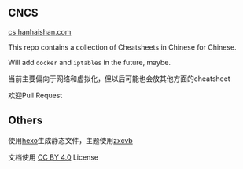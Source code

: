 ## CNCS

[cs.hanhaishan.com](http://cs.hanhaishan.com)


This repo contains a collection of Cheatsheets in Chinese for Chinese.

Will add `docker` and `iptables` in the future, maybe.

当前主要偏向于网络和虚拟化，但以后可能也会放其他方面的cheatsheet

欢迎Pull Request

## Others

使用[hexo][hexo]生成静态文件，主题使用[zxcvb][zxcvb]

文档使用 [CC BY 4.0][cc-by-4.0] License

[hexo]: https://hexo.io
[zxcvb]: https://github.com/haishanh/hexo-theme-zxcvb

[cc-by-4.0]: http://creativecommons.org/licenses/by/4.0/